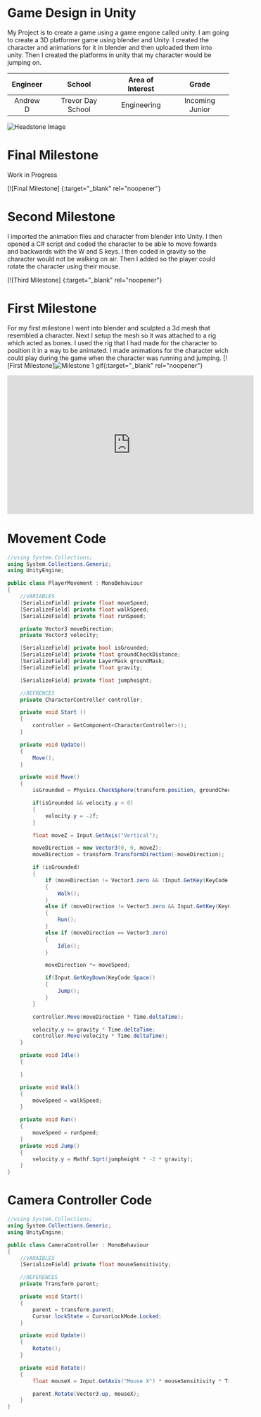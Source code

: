 ﻿# Game Design in Unity
My Project is to create a game using a game engone called unity. I am going to create a 3D platformer game using blender and Unity. I created the character and animations for it in blender and then uploaded them into unity. Then I created the platforms in unity that my character would be jumping on. 

| **Engineer** | **School** | **Area of Interest** | **Grade** |
|:--:|:--:|:--:|:--:|
| Andrew D | Trevor Day School | Engineering | Incoming Junior

![Headstone Image]()
  
# Final Milestone
Work in Progress 

[![Final Milestone]   {:target="_blank" rel="noopener"}

# Second Milestone
I imported the animation files and character from blender into Unity. I then opened a C# script and coded the character to be able to move fowards and backwards with the W and S keys. I then coded in gravity so the character would not be walking on air. Then I added so the player could rotate the character using their mouse. 

[![Third Milestone]   {:target="_blank" rel="noopener"}

# First Milestone 
For my first milestone I went into blender and sculpted a 3d mesh that resembled a character. Next I setup the mesh so it was attached to a rig which acted as bones. I used the rig that I had made for the character to position it in a way to be animated. I made animations for the character wich could play during the game when the character was running and jumping.
[![First Milestone]![Milestone 1 gif](https://user-images.githubusercontent.com/87190446/128534754-52e9281e-41b7-4409-b12f-c937d0700579.gif){:target="_blank" rel="noopener"}
<iframe width="560" height="315" src="https://www.youtube.com/embed/q6YkJCUyf84" title="YouTube video player" frameborder="0" allow="accelerometer; autoplay; clipboard-write; encrypted-media; gyroscope; picture-in-picture" allowfullscreen></iframe>

# Movement Code
```c#
//using System.Collections;
using System.Collections.Generic;
using UnityEngine;

public class PlayerMovement : MonoBehaviour
{
    //VARIABLES
    [SerializeField] private float moveSpeed;
    [SerializeField] private float walkSpeed;
    [SerializeField] private float runSpeed;

    private Vector3 moveDirection;
    private Vector3 velocity;

    [SerializeField] private bool isGrounded;
    [SerializeField] private float groundCheckDistance;
    [SerializeField] private LayerMask groundMask;
    [SerializeField] private float gravity;

    [SerializeField] private float jumpheight;

    //REFRENCES
    private CharacterController controller;

    private void Start ()
    {
        controller = GetComponent<CharacterController>();
    }

    private void Update()
    {
        Move();
    }

    private void Move()
    {
        isGrounded = Physics.CheckSphere(transform.position, groundCheckDistance, groundMask);

        if(isGrounded && velocity.y < 0) 
        {
            velocity.y = -2f;
        }

        float moveZ = Input.GetAxis("Vertical");

        moveDirection = new Vector3(0, 0, moveZ);
        moveDirection = transform.TransformDirection(-moveDirection);

        if (isGrounded)
        {
            if (moveDirection != Vector3.zero && !Input.GetKey(KeyCode.LeftShift))
            {
                Walk();
            }
            else if (moveDirection != Vector3.zero && Input.GetKey(KeyCode.LeftShift))
            {
                Run();
            }
            else if (moveDirection == Vector3.zero)
            {
                Idle();
            }

            moveDirection *= moveSpeed;

            if(Input.GetKeyDown(KeyCode.Space))
            {
                Jump();
            }
        }

        controller.Move(moveDirection * Time.deltaTime);

        velocity.y += gravity * Time.deltaTime;
        controller.Move(velocity * Time.deltaTime);
    }

    private void Idle()
    {

    }

    private void Walk()
    {
        moveSpeed = walkSpeed;
    }

    private void Run()
    {
        moveSpeed = runSpeed;
    }
    private void Jump()
    {
        velocity.y = Mathf.Sqrt(jumpheight * -2 * gravity);
    }
}

```

# Camera Controller Code
```c#
//using System.Collections;
using System.Collections.Generic;
using UnityEngine;

public class CameraController : MonoBehaviour
{
    //VARAIBLES
    [SerializeField] private float mouseSensitivity;

    //REFERENCES
    private Transform parent;

    private void Start()
    {
        parent = transform.parent;
        Cursor.lockState = CursorLockMode.Locked;
    }

    private void Update()
    {
        Rotate();
    }

    private void Rotate()
    {
        float mouseX = Input.GetAxis("Mouse X") * mouseSensitivity * Time.deltaTime;

        parent.Rotate(Vector3.up, mouseX);
    }
}
```
